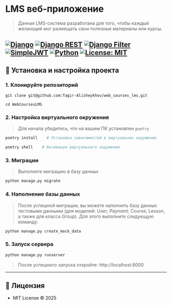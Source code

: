 # LMS веб-приложение

>Данная LMS-система разработана для того, чтобы каждый желающий мог размещать свои полезные материалы или курсы.

[![Django](https://img.shields.io/badge/Django-3.2.18-blue?logo=django&logoColor=white)](https://www.djangoproject.com/)
[![Django REST](https://img.shields.io/badge/DRF-3.16.0-red?logo=json&logoColor=white)](https://www.django-rest-framework.org/)
[![Django Filter](https://img.shields.io/badge/django--filter-23.1-blue?logo=filter&logoColor=white)](https://django-filter.readthedocs.io/en/stable/)
[![SimpleJWT](https://img.shields.io/badge/Simple_JWT-5.2.2-ff69b4?logo=jsonwebtokens&logoColor=white)](https://django-rest-framework-simplejwt.readthedocs.io/)
[![Python](https://img.shields.io/badge/Python-3.11+-yellow?logo=python&logoColor=white)](https://www.python.org/)
[![License: MIT](https://img.shields.io/badge/License-MIT-green)](https://opensource.org/licenses/MIT)
---

## 🧰 Установка и настройка проекта

### 1. Клонируйте репозиторий
```commandline
git clone git@github.com:Tagir-Alisheykhov/web_courses_lms.git
``` 
```commandline
cd WebCoursesLMS   
```

### 2. Настройка виртуального окружения
>Для начала убедитесь, что на вашем ПК установлен `poetry`
```bash
poetry install    # Установка зависимостей в виртуальное окружение
```
```bash
poetry shell    # Активация виртуального окружения 
```


### 3. Миграции
>Выполните миграцию в базу данных
```bash
python manage.py migrate
```

### 4. Наполнение базы данных
> После успешной миграции, вы можете наполнить базу данных тестовыми данными (для моделей: User; Payment;
> Course; Lesson, а также для класса Group). Для этого выполните следующую команду:
```bash
python manage.py create_mock_data
```


### 5. Запуск сервера
```bash
python manage.py runserver
```
>После успешного запуска откройте: http://localhost:8000

---

## 📄 Лицензия
- MIT License © 2025

